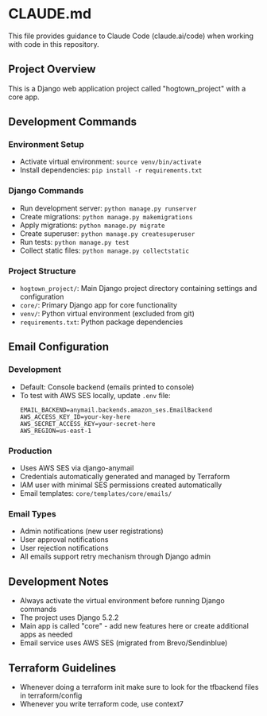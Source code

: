 # CLAUDE.md

This file provides guidance to Claude Code (claude.ai/code) when working with code in this repository.

## Project Overview

This is a Django web application project called "hogtown_project" with a core app.

## Development Commands

### Environment Setup
- Activate virtual environment: `source venv/bin/activate`
- Install dependencies: `pip install -r requirements.txt`

### Django Commands
- Run development server: `python manage.py runserver`
- Create migrations: `python manage.py makemigrations`
- Apply migrations: `python manage.py migrate`
- Create superuser: `python manage.py createsuperuser`
- Run tests: `python manage.py test`
- Collect static files: `python manage.py collectstatic`

### Project Structure
- `hogtown_project/`: Main Django project directory containing settings and configuration
- `core/`: Primary Django app for core functionality
- `venv/`: Python virtual environment (excluded from git)
- `requirements.txt`: Python package dependencies

## Email Configuration

### Development
- Default: Console backend (emails printed to console)
- To test with AWS SES locally, update `.env` file:
  ```
  EMAIL_BACKEND=anymail.backends.amazon_ses.EmailBackend
  AWS_ACCESS_KEY_ID=your-key-here
  AWS_SECRET_ACCESS_KEY=your-secret-here
  AWS_REGION=us-east-1
  ```

### Production
- Uses AWS SES via django-anymail
- Credentials automatically generated and managed by Terraform
- IAM user with minimal SES permissions created automatically
- Email templates: `core/templates/core/emails/`

### Email Types
- Admin notifications (new user registrations)
- User approval notifications
- User rejection notifications
- All emails support retry mechanism through Django admin

## Development Notes

- Always activate the virtual environment before running Django commands
- The project uses Django 5.2.2
- Main app is called "core" - add new features here or create additional apps as needed
- Email service uses AWS SES (migrated from Brevo/Sendinblue)

## Terraform Guidelines
- Whenever doing a terraform init make sure to look for the tfbackend files in terraform/config
- Whenever you write terraform code, use context7
